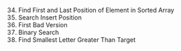 34. Find First and Last Position of Element in Sorted Array
35. Search Insert Position
278. First Bad Version
704. Binary Search
744. Find Smallest Letter Greater Than Target